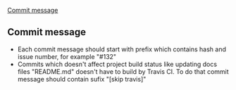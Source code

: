 [Commit message](#commit-message)

## Commit message
  * Each commit message should start with prefix which contains hash and issue number, for example "#132"
  * Commits which doesn't affect project build status like updating docs files "README.md" doesn't have to build by Travis CI. To do that commit message should contain sufix "[skip travis]" 
